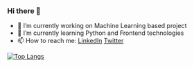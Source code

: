 ### Hi there 👋
 
<!--
**omsapate/omsapate** is a ✨ _special_ ✨ repository because its `README.md` (this file) appears on your GitHub profile -->
<!-- 👯 I’m looking to collaborate on ... - 🤔 I’m looking for help with ... - 😄 Pronouns: ... -->

- 🔭 I’m currently working on Machine Learning based project
- 🌱 I’m currently learning Python and Frontend technologies
- 📫 How to reach me: <a href="https://www.linkedin.com/in/omsapate">LinkedIn</a> <a href="https://www.twitter.com/om_sapate">Twitter</a>

[![Top Langs](https://github-readme-stats.vercel.app/api/top-langs/?username=omsapate&exclude_repo=Models&layout=compact)](https://github.com/anuraghazra/github-readme-stats)

